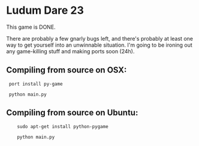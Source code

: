 # Ludum Dare 23

This game is DONE.

There are probably a few gnarly bugs left, and there's probably at least one way to get yourself into an unwinnable situation. I'm going to be ironing out any game-killing stuff and making ports soon (24h).

## Compiling from source on OSX:

     port install py-game

     python main.py

## Compiling from source on Ubuntu:

		sudo apt-get install python-pygame

		python main.py
